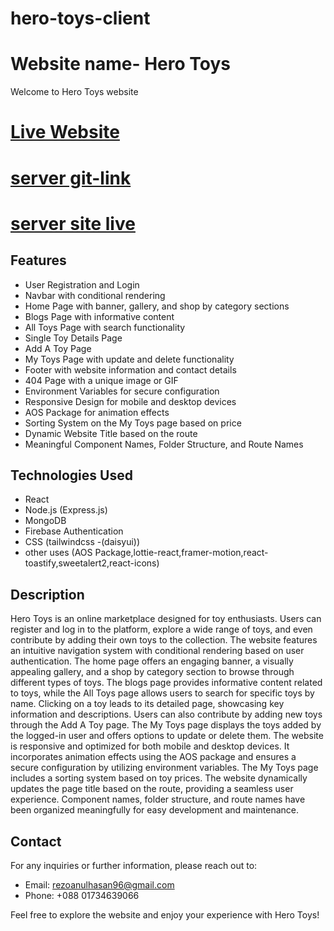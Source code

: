 # hero-toys-client        

# Website name-  Hero Toys
Welcome to Hero Toys website

# [Live Website]( https://toys-shop-57e84.web.app)
# [server git-link ](https://github.com/RezoanulHasan/hero-toys-client)
#  [server site live ](https://hero-toys.vercel.app)

## Features

- User Registration and Login
- Navbar with conditional rendering
- Home Page with banner, gallery, and shop by category sections
- Blogs Page with informative content
- All Toys Page with search functionality
- Single Toy Details Page
- Add A Toy Page
- My Toys Page with update and delete functionality
- Footer with website information and contact details
- 404 Page with a unique image or GIF
- Environment Variables for secure configuration
- Responsive Design for mobile and desktop devices
- AOS Package for animation effects
- Sorting System on the My Toys page based on price
- Dynamic Website Title based on the route
- Meaningful Component Names, Folder Structure, and Route Names

## Technologies Used
- React
- Node.js (Express.js)
- MongoDB
- Firebase Authentication
- CSS (tailwindcss -(daisyui))
-  other uses (AOS Package,lottie-react,framer-motion,react-toastify,sweetalert2,react-icons)

## Description

Hero Toys is an online marketplace designed for toy enthusiasts. Users can register and log in to the platform, explore a wide range of toys, and even contribute by adding their own toys to the collection. The website features an intuitive navigation system with conditional rendering based on user authentication. The home page offers an engaging banner, a visually appealing gallery, and a shop by category section to browse through different types of toys. The blogs page provides informative content related to toys, while the All Toys page allows users to search for specific toys by name. Clicking on a toy leads to its detailed page, showcasing key information and descriptions. Users can also contribute by adding new toys through the Add A Toy page. The My Toys page displays the toys added by the logged-in user and offers options to update or delete them. The website is responsive and optimized for both mobile and desktop devices. It incorporates animation effects using the AOS package and ensures a secure configuration by utilizing environment variables. The My Toys page includes a sorting system based on toy prices. The website dynamically updates the page title based on the route, providing a seamless user experience. Component names, folder structure, and route names have been organized meaningfully for easy development and maintenance.

## Contact
For any inquiries or further information, please reach out to:

- Email:  rezoanulhasan96@gmail.com
- Phone: +088 01734639066

Feel free to explore the website and enjoy your experience with Hero Toys!
